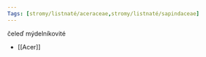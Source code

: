 ```yaml
---
Tags: [stromy/listnaté/aceraceae,stromy/listnaté/sapindaceae]
---
```

čeleď mýdelníkovité

- [[Acer]]